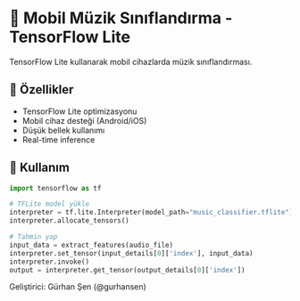 # 📱 Mobil Müzik Sınıflandırma - TensorFlow Lite

TensorFlow Lite kullanarak mobil cihazlarda müzik sınıflandırması.

## 🎯 Özellikler

- TensorFlow Lite optimizasyonu
- Mobil cihaz desteği (Android/iOS)
- Düşük bellek kullanımı
- Real-time inference

## 🚀 Kullanım

```python
import tensorflow as tf

# TFLite model yükle
interpreter = tf.lite.Interpreter(model_path="music_classifier.tflite")
interpreter.allocate_tensors()

# Tahmin yap
input_data = extract_features(audio_file)
interpreter.set_tensor(input_details[0]['index'], input_data)
interpreter.invoke()
output = interpreter.get_tensor(output_details[0]['index'])
```

Geliştirici: Gürhan Şen (@gurhansen)